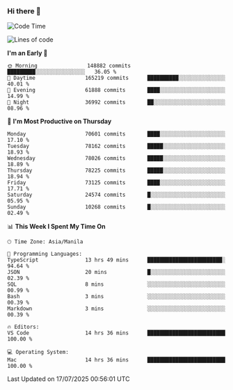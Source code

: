 ### Hi there 👋

<!--START_SECTION:waka-->
![Code Time](http://img.shields.io/badge/Code%20Time-6%2C122%20hrs%2011%20mins-blue)

![Lines of code](https://img.shields.io/badge/From%20Hello%20World%20I%27ve%20Written-142.4%20million%20lines%20of%20code-blue)

**I'm an Early 🐤** 

```text
🌞 Morning                148882 commits      █████████░░░░░░░░░░░░░░░░   36.05 % 
🌆 Daytime                165219 commits      ██████████░░░░░░░░░░░░░░░   40.01 % 
🌃 Evening                61888 commits       ████░░░░░░░░░░░░░░░░░░░░░   14.99 % 
🌙 Night                  36992 commits       ██░░░░░░░░░░░░░░░░░░░░░░░   08.96 % 
```
📅 **I'm Most Productive on Thursday** 

```text
Monday                   70601 commits       ████░░░░░░░░░░░░░░░░░░░░░   17.10 % 
Tuesday                  78162 commits       █████░░░░░░░░░░░░░░░░░░░░   18.93 % 
Wednesday                78026 commits       █████░░░░░░░░░░░░░░░░░░░░   18.89 % 
Thursday                 78225 commits       █████░░░░░░░░░░░░░░░░░░░░   18.94 % 
Friday                   73125 commits       ████░░░░░░░░░░░░░░░░░░░░░   17.71 % 
Saturday                 24574 commits       █░░░░░░░░░░░░░░░░░░░░░░░░   05.95 % 
Sunday                   10268 commits       █░░░░░░░░░░░░░░░░░░░░░░░░   02.49 % 
```


📊 **This Week I Spent My Time On** 

```text
🕑︎ Time Zone: Asia/Manila

💬 Programming Languages: 
TypeScript               13 hrs 49 mins      ████████████████████████░   94.64 % 
JSON                     20 mins             █░░░░░░░░░░░░░░░░░░░░░░░░   02.39 % 
SQL                      8 mins              ░░░░░░░░░░░░░░░░░░░░░░░░░   00.99 % 
Bash                     3 mins              ░░░░░░░░░░░░░░░░░░░░░░░░░   00.39 % 
Markdown                 3 mins              ░░░░░░░░░░░░░░░░░░░░░░░░░   00.39 % 

🔥 Editors: 
VS Code                  14 hrs 36 mins      █████████████████████████   100.00 % 

💻 Operating System: 
Mac                      14 hrs 36 mins      █████████████████████████   100.00 % 
```


 Last Updated on 17/07/2025 00:56:01 UTC
<!--END_SECTION:waka-->


<!--
**rad182/rad182** is a ✨ _special_ ✨ repository because its `README.md` (this file) appears on your GitHub profile.

Here are some ideas to get you started:

- 🔭 I’m currently working on ...
- 🌱 I’m currently learning ...
- 👯 I’m looking to collaborate on ...
- 🤔 I’m looking for help with ...
- 💬 Ask me about ...
- 📫 How to reach me: ...
- 😄 Pronouns: ...
- ⚡ Fun fact: ...
-->
